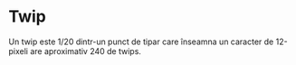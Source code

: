 # Twip

Un twip este 1/20 dintr-un punct de tipar care înseamna un caracter de 12-pixeli
are aproximativ 240 de twips.

